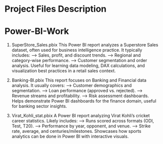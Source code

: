 # Project Files Description
# Power-BI-Work

1. SuperStore_Sales.pbix
This Power BI report analyzes a Superstore Sales dataset, often used for business intelligence practice.
It typically includes:
--> Sales, profit, and discount trends.
--> Regional and category-wise performance.
--> Customer segmentation and order analysis.
Useful for learning data modeling, DAX calculations, and visualization best practices in a retail sales context.

2. Banking-BI.pbix
This report focuses on Banking and Financial data analysis.
It usually covers:
--> Customer demographics and segmentation.
--> Loan performance (approved vs. rejected).
--> Revenue streams and profitability.
--> Risk assessment dashboards.
Helps demonstrate Power BI dashboards for the finance domain, useful for banking sector insights.

3. Virat_Kohli_stat.pbix
A Power BI report analyzing Virat Kohli’s cricket career statistics.
Likely includes:
--> Runs scored across formats (ODI, Test, T20).
--> Performance by year, opponent, and venue.
--> Strike rate, average, and centuries/milestones.
Showcases how sports analytics can be done in Power BI with interactive visuals.
